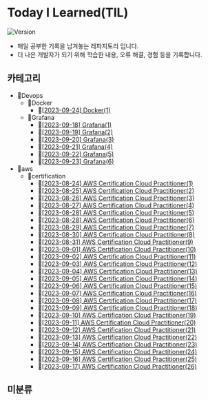# Today I Learned(TIL)
![Version](https://img.shields.io/badge/version-2023.08.24-red.svg) 

* 매일 공부한 기록을 남겨놓는 레파지토리 입니다.
* 더 나은 개발자가 되기 위해 학습한 내용, 오류 해결, 경험 등을 기록합니다.

## 카테고리
- 📂Devops
  - 📂Docker
    - 📄[[2023-09-24] Docker(1)](https://github.com/kimbongjune/TIL/blob/main/Devops%2FDocker%2F2023-09-24_Docker(1).md)
  - 📂Grafana
    - 📄[[2023-09-18] Grafana(1)](https://github.com/kimbongjune/TIL/blob/main/Devops%2FGrafana%2F2023-09-18_Grafana(1).md)
    - 📄[[2023-09-19] Grafana(2)](https://github.com/kimbongjune/TIL/blob/main/Devops%2FGrafana%2F2023-09-19_Grafana(2).md)
    - 📄[[2023-09-20] Grafana(3)](https://github.com/kimbongjune/TIL/blob/main/Devops%2FGrafana%2F2023-09-20_Grafana(3).md)
    - 📄[[2023-09-21] Grafana(4)](https://github.com/kimbongjune/TIL/blob/main/Devops%2FGrafana%2F2023-09-21_Grafana(4).md)
    - 📄[[2023-09-22] Grafana(5)](https://github.com/kimbongjune/TIL/blob/main/Devops%2FGrafana%2F2023-09-22_Grafana(5).md)
    - 📄[[2023-09-23] Grafana(6)](https://github.com/kimbongjune/TIL/blob/main/Devops%2FGrafana%2F2023-09-23_Grafana(6).md)
- 📂aws
  - 📂certification
    - 📄[[2023-08-24] AWS Certification Cloud Practitioner(1)](https://github.com/kimbongjune/TIL/blob/main/aws%2Fcertification%2F2023-08-24_AWS%20Certification%20Cloud%20Practitioner(1).md)
    - 📄[[2023-08-25] AWS Certification Cloud Practitioner(2)](https://github.com/kimbongjune/TIL/blob/main/aws%2Fcertification%2F2023-08-25_AWS%20Certification%20Cloud%20Practitioner(2).md)
    - 📄[[2023-08-26] AWS Certification Cloud Practitioner(3)](https://github.com/kimbongjune/TIL/blob/main/aws%2Fcertification%2F2023-08-26_AWS%20Certification%20Cloud%20Practitioner(3).md)
    - 📄[[2023-08-27] AWS Certification Cloud Practitioner(4)](https://github.com/kimbongjune/TIL/blob/main/aws%2Fcertification%2F2023-08-27_AWS%20Certification%20Cloud%20Practitioner(4).md)
    - 📄[[2023-08-28] AWS Certification Cloud Practitioner(5)](https://github.com/kimbongjune/TIL/blob/main/aws%2Fcertification%2F2023-08-28_AWS%20Certification%20Cloud%20Practitioner(5).md)
    - 📄[[2023-08-28] AWS Certification Cloud Practitioner(6)](https://github.com/kimbongjune/TIL/blob/main/aws%2Fcertification%2F2023-08-28_AWS%20Certification%20Cloud%20Practitioner(6).md)
    - 📄[[2023-08-29] AWS Certification Cloud Practitioner(7)](https://github.com/kimbongjune/TIL/blob/main/aws%2Fcertification%2F2023-08-29_AWS%20Certification%20Cloud%20Practitioner(7).md)
    - 📄[[2023-08-30] AWS Certification Cloud Practitioner(8)](https://github.com/kimbongjune/TIL/blob/main/aws%2Fcertification%2F2023-08-30_AWS%20Certification%20Cloud%20Practitioner(8).md)
    - 📄[[2023-08-31] AWS Certification Cloud Practitioner(9)](https://github.com/kimbongjune/TIL/blob/main/aws%2Fcertification%2F2023-08-31_AWS%20Certification%20Cloud%20Practitioner(9).md)
    - 📄[[2023-09-01] AWS Certification Cloud Practitioner(10)](https://github.com/kimbongjune/TIL/blob/main/aws%2Fcertification%2F2023-09-01_AWS%20Certification%20Cloud%20Practitioner(10).md)
    - 📄[[2023-09-02] AWS Certification Cloud Practitioner(11)](https://github.com/kimbongjune/TIL/blob/main/aws%2Fcertification%2F2023-09-02_AWS%20Certification%20Cloud%20Practitioner(11).md)
    - 📄[[2023-09-03] AWS Certification Cloud Practitioner(12)](https://github.com/kimbongjune/TIL/blob/main/aws%2Fcertification%2F2023-09-03_AWS%20Certification%20Cloud%20Practitioner(12).md)
    - 📄[[2023-09-04] AWS Certification Cloud Practitioner(13)](https://github.com/kimbongjune/TIL/blob/main/aws%2Fcertification%2F2023-09-04_AWS%20Certification%20Cloud%20Practitioner(13).md)
    - 📄[[2023-09-05] AWS Certification Cloud Practitioner(14)](https://github.com/kimbongjune/TIL/blob/main/aws%2Fcertification%2F2023-09-05_AWS%20Certification%20Cloud%20Practitioner(14).md)
    - 📄[[2023-09-06] AWS Certification Cloud Practitioner(15)](https://github.com/kimbongjune/TIL/blob/main/aws%2Fcertification%2F2023-09-06_AWS%20Certification%20Cloud%20Practitioner(15).md)
    - 📄[[2023-09-07] AWS Certification Cloud Practitioner(16)](https://github.com/kimbongjune/TIL/blob/main/aws%2Fcertification%2F2023-09-07_AWS%20Certification%20Cloud%20Practitioner(16).md)
    - 📄[[2023-09-08] AWS Certification Cloud Practitioner(17)](https://github.com/kimbongjune/TIL/blob/main/aws%2Fcertification%2F2023-09-08_AWS%20Certification%20Cloud%20Practitioner(17).md)
    - 📄[[2023-09-09] AWS Certification Cloud Practitioner(18)](https://github.com/kimbongjune/TIL/blob/main/aws%2Fcertification%2F2023-09-09_AWS%20Certification%20Cloud%20Practitioner(18).md)
    - 📄[[2023-09-10] AWS Certification Cloud Practitioner(19)](https://github.com/kimbongjune/TIL/blob/main/aws%2Fcertification%2F2023-09-10_AWS%20Certification%20Cloud%20Practitioner(19).md)
    - 📄[[2023-09-11] AWS Certification Cloud Practitioner(20)](https://github.com/kimbongjune/TIL/blob/main/aws%2Fcertification%2F2023-09-11_AWS%20Certification%20Cloud%20Practitioner(20).md)
    - 📄[[2023-09-12] AWS Certification Cloud Practitioner(21)](https://github.com/kimbongjune/TIL/blob/main/aws%2Fcertification%2F2023-09-12_AWS%20Certification%20Cloud%20Practitioner(21).md)
    - 📄[[2023-09-13] AWS Certification Cloud Practitioner(22)](https://github.com/kimbongjune/TIL/blob/main/aws%2Fcertification%2F2023-09-13_AWS%20Certification%20Cloud%20Practitioner(22).md)
    - 📄[[2023-09-14] AWS Certification Cloud Practitioner(23)](https://github.com/kimbongjune/TIL/blob/main/aws%2Fcertification%2F2023-09-14_AWS%20Certification%20Cloud%20Practitioner(23).md)
    - 📄[[2023-09-15] AWS Certification Cloud Practitioner(24)](https://github.com/kimbongjune/TIL/blob/main/aws%2Fcertification%2F2023-09-15_AWS%20Certification%20Cloud%20Practitioner(24).md)
    - 📄[[2023-09-16] AWS Certification Cloud Practitioner(25)](https://github.com/kimbongjune/TIL/blob/main/aws%2Fcertification%2F2023-09-16_AWS%20Certification%20Cloud%20Practitioner(25).md)
    - 📄[[2023-09-17] AWS Certification Cloud Practitioner(26)](https://github.com/kimbongjune/TIL/blob/main/aws%2Fcertification%2F2023-09-17_AWS%20Certification%20Cloud%20Practitioner(26).md)

## 미분류
